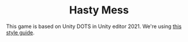 <h1 align="center">Hasty Mess</h1>

This game is based on Unity DOTS in Unity editor 2021. We're using [this style guide](https://github.com/justinwasilenko/Unity-Style-Guide).
